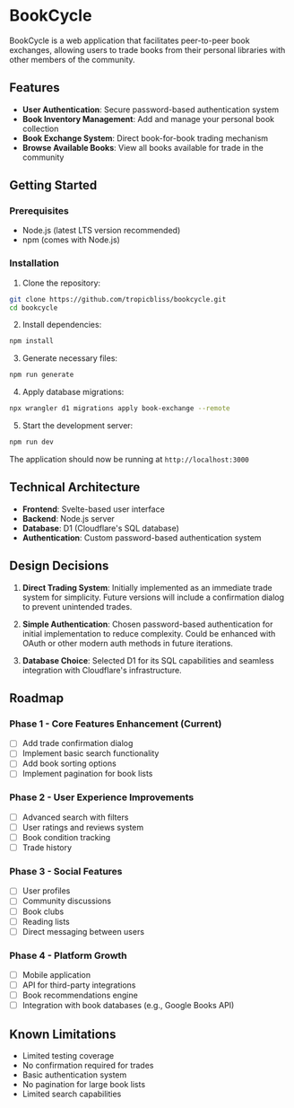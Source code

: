 # BookCycle

BookCycle is a web application that facilitates peer-to-peer book exchanges,
allowing users to trade books from their personal libraries with other members
of the community.

## Features

- **User Authentication**: Secure password-based authentication system
- **Book Inventory Management**: Add and manage your personal book collection
- **Book Exchange System**: Direct book-for-book trading mechanism
- **Browse Available Books**: View all books available for trade in the
  community

## Getting Started

### Prerequisites

- Node.js (latest LTS version recommended)
- npm (comes with Node.js)

### Installation

1. Clone the repository:

```bash
git clone https://github.com/tropicbliss/bookcycle.git
cd bookcycle
```

2. Install dependencies:

```bash
npm install
```

3. Generate necessary files:

```bash
npm run generate
```

4. Apply database migrations:

```bash
npx wrangler d1 migrations apply book-exchange --remote
```

5. Start the development server:

```bash
npm run dev
```

The application should now be running at `http://localhost:3000`

## Technical Architecture

- **Frontend**: Svelte-based user interface
- **Backend**: Node.js server
- **Database**: D1 (Cloudflare's SQL database)
- **Authentication**: Custom password-based authentication system

## Design Decisions

1. **Direct Trading System**: Initially implemented as an immediate trade system
   for simplicity. Future versions will include a confirmation dialog to prevent
   unintended trades.

2. **Simple Authentication**: Chosen password-based authentication for initial
   implementation to reduce complexity. Could be enhanced with OAuth or other
   modern auth methods in future iterations.

3. **Database Choice**: Selected D1 for its SQL capabilities and seamless
   integration with Cloudflare's infrastructure.

## Roadmap

### Phase 1 - Core Features Enhancement (Current)

- [ ] Add trade confirmation dialog
- [ ] Implement basic search functionality
- [ ] Add book sorting options
- [ ] Implement pagination for book lists

### Phase 2 - User Experience Improvements

- [ ] Advanced search with filters
- [ ] User ratings and reviews system
- [ ] Book condition tracking
- [ ] Trade history

### Phase 3 - Social Features

- [ ] User profiles
- [ ] Community discussions
- [ ] Book clubs
- [ ] Reading lists
- [ ] Direct messaging between users

### Phase 4 - Platform Growth

- [ ] Mobile application
- [ ] API for third-party integrations
- [ ] Book recommendations engine
- [ ] Integration with book databases (e.g., Google Books API)

## Known Limitations

- Limited testing coverage
- No confirmation required for trades
- Basic authentication system
- No pagination for large book lists
- Limited search capabilities
